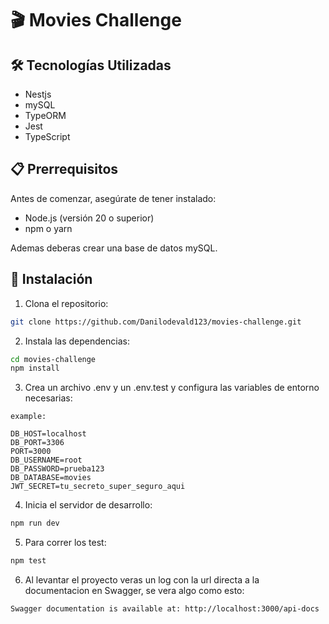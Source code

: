 # 🎬 Movies Challenge


## 🛠️ Tecnologías Utilizadas

- Nestjs
- mySQL
- TypeORM
- Jest
- TypeScript

## 📋 Prerrequisitos

Antes de comenzar, asegúrate de tener instalado:

- Node.js (versión 20 o superior)
- npm o yarn

Ademas deberas crear una base de datos mySQL.


## 🔧 Instalación

1. Clona el repositorio:
```bash
git clone https://github.com/Danilodevald123/movies-challenge.git
```

2. Instala las dependencias:
```bash
cd movies-challenge
npm install
```

3. Crea un archivo .env y un .env.test y configura las variables de entorno necesarias:
```
example: 

DB_HOST=localhost
DB_PORT=3306
PORT=3000
DB_USERNAME=root
DB_PASSWORD=prueba123
DB_DATABASE=movies
JWT_SECRET=tu_secreto_super_seguro_aqui
```

4. Inicia el servidor de desarrollo:
```bash
npm run dev
```

5. Para correr los test:
```bash
npm test
```

6. Al levantar el proyecto veras un log con la url directa a la documentacion en Swagger, se vera algo como esto:
```bash
Swagger documentation is available at: http://localhost:3000/api-docs






